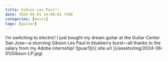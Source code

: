 ```yaml
---
title: Gibson Les Paul!!
date: 2024-06-01 14:00:01 +500
categories: [music]
tags: [guitar]
---
```


I’m switching to electric! I just bought my dream guitar at the Guitar Center San Jose—a stunning Gibson Les Paul in blueberry burst—all thanks to the salary from my Adobe internship!
![puar1]({{ site.url }}/assets/img/2024-06-01/Gibson-LP.jpg)
